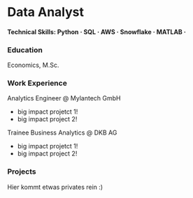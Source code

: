 # Data Analyst
#### Technical Skills: Python · SQL · AWS · Snowflake · MATLAB ·

### Education
Economics, M.Sc.

### Work Experience
Analytics Engineer @ Mylantech GmbH
- big impact projetct 1!
-  big impact project 2!

Trainee Business Analytics @ DKB AG
- big impact projetct 1!
-  big impact project 2!

### Projects
Hier kommt etwas privates rein :)
